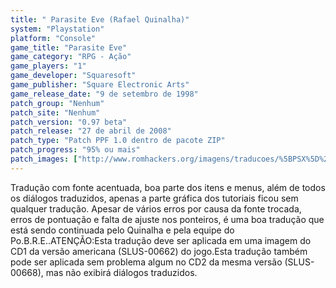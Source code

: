 ```yaml
---
title: " Parasite Eve (Rafael Quinalha)"
system: "Playstation"
platform: "Console"
game_title: "Parasite Eve"
game_category: "RPG - Ação"
game_players: "1"
game_developer: "Squaresoft"
game_publisher: "Square Electronic Arts"
game_release_date: "9 de setembro de 1998"
patch_group: "Nenhum"
patch_site: "Nenhum"
patch_version: "0.97 beta"
patch_release: "27 de abril de 2008"
patch_type: "Patch PPF 1.0 dentro de pacote ZIP"
patch_progress: "95% ou mais"
patch_images: ["http://www.romhackers.org/imagens/traducoes/%5BPSX%5D%20Parasite%20Eve%20-%20Rafael%20Quinalha%20-%201.jpg","http://www.romhackers.org/imagens/traducoes/%5BPSX%5D%20Parasite%20Eve%20-%20Rafael%20Quinalha%20-%202.jpg","http://www.romhackers.org/imagens/traducoes/%5BPSX%5D%20Parasite%20Eve%20-%20Rafael%20Quinalha%20-%203.jpg"]
---
```

Tradução com fonte acentuada, boa parte dos itens e menus, além de todos os diálogos traduzidos, apenas a parte gráfica dos tutoriais ficou sem qualquer tradução. Apesar de vários erros por causa da fonte trocada, erros de pontuação e falta de ajuste nos ponteiros, é uma boa tradução que está sendo continuada pelo Quinalha e pela equipe do Po.B.R.E..ATENÇÃO:Esta tradução deve ser aplicada em uma imagem do CD1 da versão americana (SLUS-00662) do jogo.Esta tradução também pode ser aplicada sem problema algum no CD2 da mesma versão (SLUS-00668), mas não exibirá diálogos traduzidos.